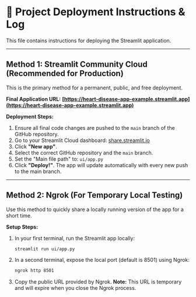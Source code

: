 # 🚀 Project Deployment Instructions & Log

This file contains instructions for deploying the Streamlit application.

---
## Method 1: Streamlit Community Cloud (Recommended for Production)
This is the primary method for a permanent, public, and free deployment.

**Final Application URL:**
**[https://heart-disease-app-example.streamlit.app](https://heart-disease-app-example.streamlit.app)** 

**Deployment Steps:**
1. Ensure all final code changes are pushed to the `main` branch of the GitHub repository.
2. Go to your Streamlit Cloud dashboard: [share.streamlit.io](https://share.streamlit.io)
3. Click **"New app"**.
4. Select the correct GitHub repository and the `main` branch.
5. Set the "Main file path" to: `ui/app.py`
6. Click **"Deploy!"**. The app will update automatically with every new push to the main branch.

---
## Method 2: Ngrok (For Temporary Local Testing)
Use this method to quickly share a locally running version of the app for a short time.

**Setup Steps:**
1. In your first terminal, run the Streamlit app locally:
   ```bash
   streamlit run ui/app.py
   ```

2. In a second terminal, expose the local port (default is 8501) using Ngrok:
   ```bash
   ngrok http 8501
   ```

3. Copy the public URL provided by Ngrok. **Note:** This URL is temporary and will expire when you close the Ngrok process.